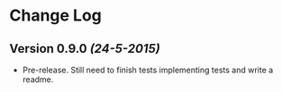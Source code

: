 Change Log
==========

Version 0.9.0 *(24-5-2015)*
------------------

* Pre-release. Still need to finish tests implementing tests and write a readme. 
